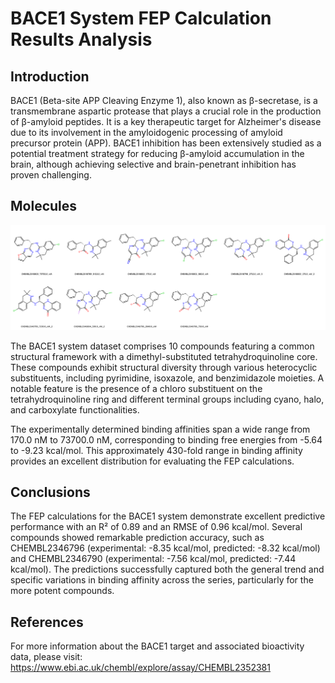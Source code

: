 # BACE1 System FEP Calculation Results Analysis

## Introduction

BACE1 (Beta-site APP Cleaving Enzyme 1), also known as β-secretase, is a transmembrane aspartic protease that plays a crucial role in the production of β-amyloid peptides. It is a key therapeutic target for Alzheimer's disease due to its involvement in the amyloidogenic processing of amyloid precursor protein (APP). BACE1 inhibition has been extensively studied as a potential treatment strategy for reducing β-amyloid accumulation in the brain, although achieving selective and brain-penetrant inhibition has proven challenging.

## Molecules

![Molecular structures of representative compounds](mol_grid.png)

The BACE1 system dataset comprises 10 compounds featuring a common structural framework with a dimethyl-substituted tetrahydroquinoline core. These compounds exhibit structural diversity through various heterocyclic substituents, including pyrimidine, isoxazole, and benzimidazole moieties. A notable feature is the presence of a chloro substituent on the tetrahydroquinoline ring and different terminal groups including cyano, halo, and carboxylate functionalities.

The experimentally determined binding affinities span a wide range from 170.0 nM to 73700.0 nM, corresponding to binding free energies from -5.64 to -9.23 kcal/mol. This approximately 430-fold range in binding affinity provides an excellent distribution for evaluating the FEP calculations.

## Conclusions

The FEP calculations for the BACE1 system demonstrate excellent predictive performance with an R² of 0.89 and an RMSE of 0.96 kcal/mol. Several compounds showed remarkable prediction accuracy, such as CHEMBL2346796 (experimental: -8.35 kcal/mol, predicted: -8.32 kcal/mol) and CHEMBL2346790 (experimental: -7.56 kcal/mol, predicted: -7.44 kcal/mol). The predictions successfully captured both the general trend and specific variations in binding affinity across the series, particularly for the more potent compounds.

## References

For more information about the BACE1 target and associated bioactivity data, please visit:
https://www.ebi.ac.uk/chembl/explore/assay/CHEMBL2352381 
